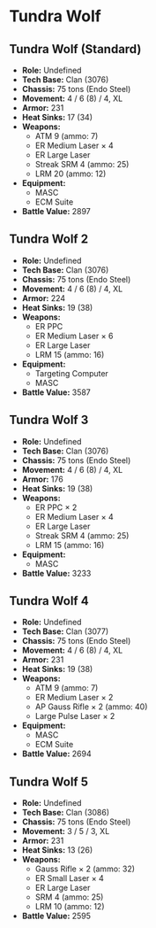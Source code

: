 # Tundra Wolf
## Tundra Wolf (Standard)
- **Role:** Undefined
- **Tech Base:** Clan (3076)
- **Chassis:** 75 tons (Endo Steel)
- **Movement:** 4 / 6 (8) / 4, XL
- **Armor:** 231
- **Heat Sinks:** 17 (34)
- **Weapons:**
  - ATM 9 (ammo: 7)
  - ER Medium Laser × 4
  - ER Large Laser
  - Streak SRM 4 (ammo: 25)
  - LRM 20 (ammo: 12)
- **Equipment:**
  - MASC
  - ECM Suite
- **Battle Value:** 2897

## Tundra Wolf 2
- **Role:** Undefined
- **Tech Base:** Clan (3076)
- **Chassis:** 75 tons (Endo Steel)
- **Movement:** 4 / 6 (8) / 4, XL
- **Armor:** 224
- **Heat Sinks:** 19 (38)
- **Weapons:**
  - ER PPC
  - ER Medium Laser × 6
  - ER Large Laser
  - LRM 15 (ammo: 16)
- **Equipment:**
  - Targeting Computer
  - MASC
- **Battle Value:** 3587

## Tundra Wolf 3
- **Role:** Undefined
- **Tech Base:** Clan (3076)
- **Chassis:** 75 tons (Endo Steel)
- **Movement:** 4 / 6 (8) / 4, XL
- **Armor:** 176
- **Heat Sinks:** 19 (38)
- **Weapons:**
  - ER PPC × 2
  - ER Medium Laser × 4
  - ER Large Laser
  - Streak SRM 4 (ammo: 25)
  - LRM 15 (ammo: 16)
- **Equipment:**
  - MASC
- **Battle Value:** 3233

## Tundra Wolf 4
- **Role:** Undefined
- **Tech Base:** Clan (3077)
- **Chassis:** 75 tons (Endo Steel)
- **Movement:** 4 / 6 (8) / 4, XL
- **Armor:** 231
- **Heat Sinks:** 19 (38)
- **Weapons:**
  - ATM 9 (ammo: 7)
  - ER Medium Laser × 2
  - AP Gauss Rifle × 2 (ammo: 40)
  - Large Pulse Laser × 2
- **Equipment:**
  - MASC
  - ECM Suite
- **Battle Value:** 2694

## Tundra Wolf 5
- **Role:** Undefined
- **Tech Base:** Clan (3086)
- **Chassis:** 75 tons (Endo Steel)
- **Movement:** 3 / 5 / 3, XL
- **Armor:** 231
- **Heat Sinks:** 13 (26)
- **Weapons:**
  - Gauss Rifle × 2 (ammo: 32)
  - ER Small Laser × 4
  - ER Large Laser
  - SRM 4 (ammo: 25)
  - LRM 10 (ammo: 12)
- **Battle Value:** 2595


